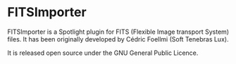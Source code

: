 FITSImporter
============

FITSImporter is a Spotlight plugin for FITS (Flexible Image transport System) files.
It has been originally developed by Cédric Foellmi (Soft Tenebras Lux). 

It is released open source under the GNU General Public Licence.